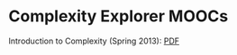 # Complexity Explorer MOOCs

Introduction to Complexity (Spring 2013): 
[PDF](https://github.com/naszam/certifications/edit/master/santa_fe_institute/certificate.pdf)



